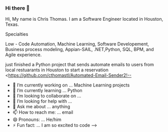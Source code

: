 ### Hi there 👋
Hi, My name is Chris Thomas. I am a Software Engineer located in Houston, Texas.
 
Specialties 

Low - Code Automation, Machine Learning, Software Developement, Business process modeling, Appian-SAIL, .NET,Python, SQL, BPM, and Agile experience.

just finished a Python project that sends automate emails to users from local restuarants in Houston to start a reservation <https://github.com/cthomastl/Automated-Email-Sender2!--

- 🔭 I’m currently working on ... Machine Learning projects
- 🌱 I’m currently learning ... Python
- 👯 I’m looking to collaborate on ...
- 🤔 I’m looking for help with ... 
- 💬 Ask me about ... anything
- 📫 How to reach me: ... email
- 😄 Pronouns: ... He/him
- ⚡ Fun fact: ... I am so excited to code
-->
